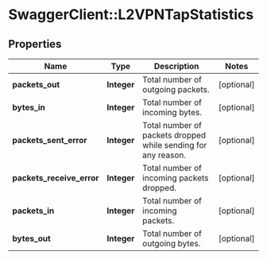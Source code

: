 # SwaggerClient::L2VPNTapStatistics

## Properties
Name | Type | Description | Notes
------------ | ------------- | ------------- | -------------
**packets_out** | **Integer** | Total number of outgoing packets.  | [optional] 
**bytes_in** | **Integer** | Total number of incoming bytes.  | [optional] 
**packets_sent_error** | **Integer** | Total number of packets dropped while sending for any reason.  | [optional] 
**packets_receive_error** | **Integer** | Total number of incoming packets dropped.  | [optional] 
**packets_in** | **Integer** | Total number of incoming packets.  | [optional] 
**bytes_out** | **Integer** | Total number of outgoing bytes.  | [optional] 



